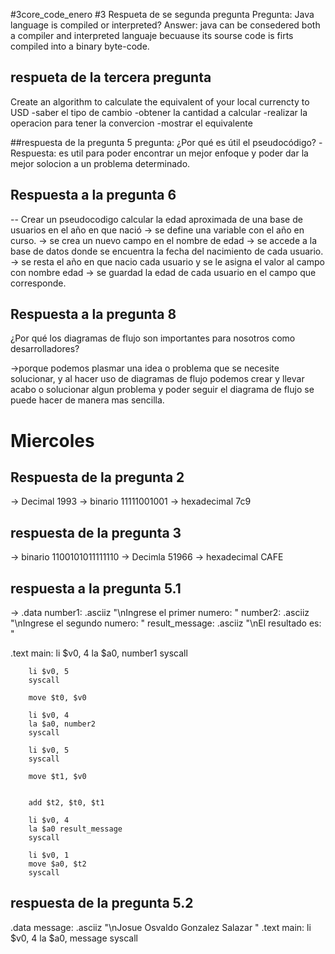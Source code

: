 #3core_code_enero
#3 Respueta de se segunda pregunta 
 Pregunta: Java language is compiled or interpreted?
 Answer:  java can be consedered both a compiler and interpreted languaje becuause its sourse code is firts compiled into a binary byte-code.
 
 ## respueta de la tercera pregunta
 Create an algorithm to calculate the equivalent of your local currencty to USD
 -saber el tipo de cambio
 -obtener la cantidad a calcular
 -realizar la operacion para tener la convercion
 -mostrar el equivalente 

##respuesta de la pregunta 5
pregunta: ¿Por qué es útil el pseudocódigo?
-Respuesta: es util para poder encontrar un mejor enfoque y poder dar la mejor solocion a un problema determinado.

## Respuesta a la pregunta 6
-- Crear un pseudocodigo calcular la edad aproximada de una base de usuarios en el año en que nació
-> se define una variable con el año en curso.
-> se crea un nuevo campo en el nombre de edad
-> se accede a la base de datos donde se encuentra la fecha del nacimiento de cada usuario.
-> se resta el año en que nacio cada usuario y se le asigna el valor al campo con nombre edad
-> se guardad la edad de cada usuario en el campo que corresponde.

## Respuesta a la pregunta 8
¿Por qué los diagramas de flujo son importantes para nosotros como desarrolladores?

->porque podemos plasmar una idea o problema que se necesite solucionar, y al hacer uso de diagramas de flujo podemos crear y llevar acabo o solucionar algun problema 
 y poder seguir el diagrama de flujo se puede hacer de manera mas sencilla.
 
# Miercoles
## Respuesta de la pregunta 2
-> Decimal  1993
-> binario 11111001001
-> hexadecimal 7c9
## respuesta de la pregunta 3
-> binario 1100101011111110
-> Decimla 51966
-> hexadecimal CAFE

## respuesta a la pregunta 5.1
-> 
.data
	number1: .asciiz "\nIngrese el primer numero: "
	number2: .asciiz "\nIngrese el segundo numero: "
	result_message: .asciiz "\nEl resultado es: "
	
.text
	main:
		li $v0, 4
		la $a0, number1
		syscall

		li $v0, 5
		syscall

		move $t0, $v0

		li $v0, 4
		la $a0, number2
		syscall

		li $v0, 5
		syscall

		move $t1, $v0
		
		
		add $t2, $t0, $t1
		
		li $v0, 4 
		la $a0 result_message
		syscall
		
		li $v0, 1
		move $a0, $t2
		syscall
  
  ## respuesta de la pregunta 5.2
 .data
	message: .asciiz "\nJosue Osvaldo Gonzalez Salazar \"
.text
	main: 
		li $v0, 4
		la $a0, message
		syscall
